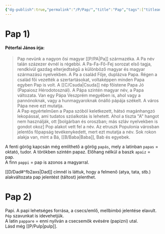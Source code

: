```yaml
---
{"dg-publish":true,"permalink":"/P/Pap/","title":"Pap","tags":["titleandheadingonedontmatch","multipleentries","stitched"],"created":"2025-03-09T03:12","updated":"2025-03-10T22:17"}
---
```



# Pap 1)

#### Péterfai János írja:

> Pap nevünk a nagyon ősi magyar [[P/PA\|Pa]] származéka. A Pa név talán százezer évnél is régebbi. A Pa-Fa-Fő-Fej sorozat első tagja, rendkívül gazdag elterjedtségű a különböző magyar és magyar származású nyelvekben. A Pa a család Fője, duplázva Papa. Régen a család fői vezették a szertartásokat, voltaképpen minden Papa egyben Pap is volt. A [[C/Csuda\|Csuda]] nép főistene Papa Jó (Papaiosz Hérodotosznál). A Pápa szintén magyar név, a Papa változata. Van egy Pápa Veszprém megyében is, ahol vagy a pannónoknak, vagy a hunmagyaroknak önálló pápája székelt. A város Pápa neve ezt mutatja.  
> A Pap egyértelműen a Papa szóból keletkezett, hátsó magánhangzó lekopással, ami tudatos szóalkotás is lehetett. Ahol a tiszta "A" hangot nem használják, ott \[bolgárban és oroszban; más szláv nyelvekben is gondot okoz\] Pop alakot vett fel a név. Az etruszk Populonia városban jelentős főpapság tevékenykedett, mert ezt mutatja a név. Sok rokon alakja van, mint a Bá, [[B/Baba\|Baba]], Bab és egyebek.  

A fenti görög kapcsán még említhető a görög `papás`, mely a latinban `papas` = oktató, tudor. A törökben szintén papaz. Előhang nélkül a baszk `apaiz` = pap.  
A finn `pappi` = pap is azonos a magyarral.  

[[D/Dad#^fb2axs\|Dad]] címnél is láttuk, hogy a felmenő (atya, tata, stb.) alakváltozata pap jelentést (táltost) jelenthet.  

# Pap 2)

Papi. A papi lehetséges forrása, a csecs/emlő, mellbimbó jelentése elavult. `Pép` szavunkat is idevehetjük.  
A latin `pappare` = enni nyilván a csecsemők evésére (papizni) utal.  
Lásd még [[P/Pulp\|pulp]].  
